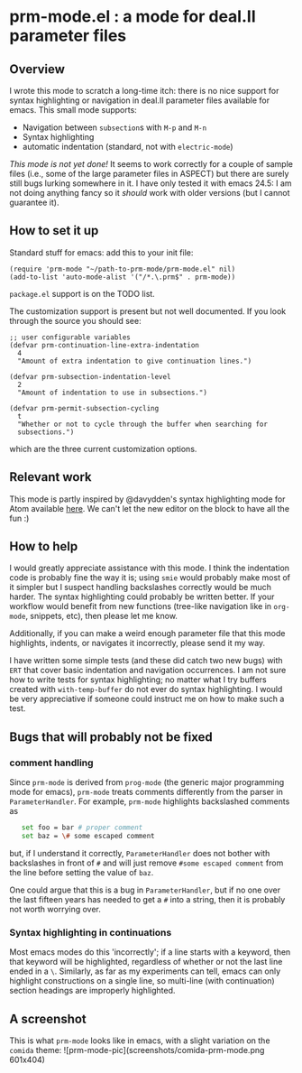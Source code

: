 # prm-mode.el : a mode for deal.II parameter files

## Overview

I wrote this mode to scratch a long-time itch: there is no nice support for
syntax highlighting or navigation in deal.II parameter files available for
emacs. This small mode supports:

* Navigation between `subsection`s with `M-p` and `M-n`
* Syntax highlighting
* automatic indentation (standard, not with `electric-mode`)

*This mode is not yet done!* It seems to work correctly for a couple of sample
files (i.e., some of the large parameter files in ASPECT) but there are surely
still bugs lurking somewhere in it. I have only tested it with emacs 24.5: I am
not doing anything fancy so it *should* work with older versions (but I cannot
guarantee it).

## How to set it up

Standard stuff for emacs: add this to your init file:
```elisp
(require 'prm-mode "~/path-to-prm-mode/prm-mode.el" nil)
(add-to-list 'auto-mode-alist '("/*.\.prm$" . prm-mode))
```
`package.el` support is on the TODO list.

The customization support is present but not well documented. If you look
through the source you should see:
```elisp
;; user configurable variables
(defvar prm-continuation-line-extra-indentation
  4
  "Amount of extra indentation to give continuation lines.")

(defvar prm-subsection-indentation-level
  2
  "Amount of indentation to use in subsections.")

(defvar prm-permit-subsection-cycling
  t
  "Whether or not to cycle through the buffer when searching for
  subsections.")
```

which are the three current customization options.

## Relevant work

This mode is partly inspired by @davydden's syntax highlighting mode for Atom
available [here](https://github.com/davydden/language-dealii-prm). We can't
let the new editor on the block to have all the fun :)

## How to help

I would greatly appreciate assistance with this mode. I think the indentation
code is probably fine the way it is; using `smie` would probably make most of it
simpler but I suspect handling backslashes correctly would be much harder. The
syntax highlighting could probably be written better. If your workflow would
benefit from new functions (tree-like navigation like in `org-mode`, snippets,
etc), then please let me know.

Additionally, if you can make a weird enough parameter file that this mode
highlights, indents, or navigates it incorrectly, please send it my way.

I have written some simple tests (and these did catch two new bugs) with `ERT`
that cover basic indentation and navigation occurrences. I am not sure how to
write tests for syntax highlighting; no matter what I try buffers created with
`with-temp-buffer` do not ever do syntax highlighting. I would be very
appreciative if someone could instruct me on how to make such a test.

## Bugs that will probably not be fixed

### comment handling

Since `prm-mode` is derived from `prog-mode` (the generic major programming mode
for emacs), `prm-mode` treats comments differently from the parser in
`ParameterHandler`. For example, `prm-mode` highlights backslashed comments as
```sh
   set foo = bar # proper comment
   set baz = \# some escaped comment
```

but, if I understand it correctly, `ParameterHandler` does not bother with
backslashes in front of `#` and will just remove `#some escaped comment` from
the line before setting the value of `baz`.

One could argue that this is a bug in `ParameterHandler`, but if no one over the
last fifteen years has needed to get a `#` into a string, then it is probably
not worth worrying over.

### Syntax highlighting in continuations

Most emacs modes do this 'incorrectly'; if a line starts with a keyword, then
that keyword will be highlighted, regardless of whether or not the last line
ended in a `\`. Similarly, as far as my experiments can tell, emacs can only
highlight constructions on a single line, so multi-line (with continuation)
section headings are improperly highlighted.

## A screenshot

This is what `prm-mode` looks like in emacs, with a slight variation on the
`comida` theme:
![prm-mode-pic](screenshots/comida-prm-mode.png 601x404)
